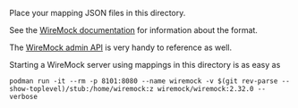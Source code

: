 Place your mapping JSON files in this directory.

See the [WireMock documentation](https://wiremock.org/docs/stubbing/) for
information about the format.

The [WireMock admin
API](https://wiremock.org/docs/standalone/admin-api-reference/) is very handy to
reference as well.

Starting a WireMock server using mappings in this directory is as easy as

```
podman run -it --rm -p 8101:8080 --name wiremock -v $(git rev-parse --show-toplevel)/stub:/home/wiremock:z wiremock/wiremock:2.32.0 --verbose
```

